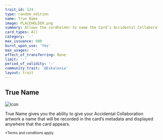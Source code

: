 ```yaml
---
trait_id: 124
type: random_edition
name: True Name
image: PLACEHOLDER.png
summary: Allows the cardholder to name the Card’s Accidental Collaboration artwork
card_types: All
category: '-'
max_issuance: 900
burnt_upon_use: 'Yes'
max_usages: '-'
effect_of_transferring: None
limit: '-'
period_of_validity: '-'
community_trait: '@Eskalexia'
layout: trait
---
```


## True Name

![icon](/assets/images/trait-icons/{{page.image}})

True Name gives you the ability to give your Accidental Collaboration artwork a name that will be recorded in the card’s metadata and displayed anywhere that the card appears.

<small>*Terms and conditions apply.</small>
